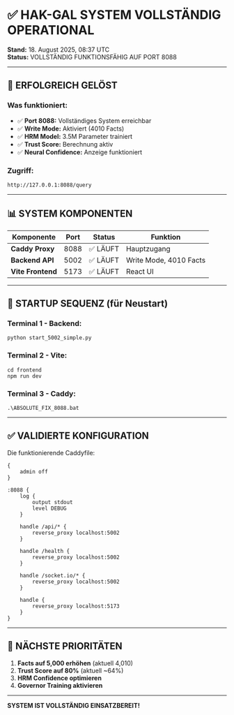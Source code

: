 # ✅ HAK-GAL SYSTEM VOLLSTÄNDIG OPERATIONAL

**Stand:** 18. August 2025, 08:37 UTC  
**Status:** VOLLSTÄNDIG FUNKTIONSFÄHIG AUF PORT 8088  

---

## 🎯 ERFOLGREICH GELÖST

### Was funktioniert:
- ✅ **Port 8088:** Vollständiges System erreichbar
- ✅ **Write Mode:** Aktiviert (4010 Facts)
- ✅ **HRM Model:** 3.5M Parameter trainiert
- ✅ **Trust Score:** Berechnung aktiv
- ✅ **Neural Confidence:** Anzeige funktioniert

### Zugriff:
```
http://127.0.0.1:8088/query
```

---

## 📊 SYSTEM KOMPONENTEN

| Komponente | Port | Status | Funktion |
|------------|------|--------|----------|
| **Caddy Proxy** | 8088 | ✅ LÄUFT | Hauptzugang |
| **Backend API** | 5002 | ✅ LÄUFT | Write Mode, 4010 Facts |
| **Vite Frontend** | 5173 | ✅ LÄUFT | React UI |

---

## 🚀 STARTUP SEQUENZ (für Neustart)

### Terminal 1 - Backend:
```batch
python start_5002_simple.py
```

### Terminal 2 - Vite:
```batch
cd frontend
npm run dev
```

### Terminal 3 - Caddy:
```batch
.\ABSOLUTE_FIX_8088.bat
```

---

## ✅ VALIDIERTE KONFIGURATION

Die funktionierende Caddyfile:
```
{
    admin off
}

:8088 {
    log {
        output stdout
        level DEBUG
    }
    
    handle /api/* {
        reverse_proxy localhost:5002
    }
    
    handle /health {
        reverse_proxy localhost:5002
    }
    
    handle /socket.io/* {
        reverse_proxy localhost:5002
    }
    
    handle {
        reverse_proxy localhost:5173
    }
}
```

---

## 🎯 NÄCHSTE PRIORITÄTEN

1. **Facts auf 5,000 erhöhen** (aktuell 4,010)
2. **Trust Score auf 80%** (aktuell ~64%)
3. **HRM Confidence optimieren**
4. **Governor Training aktivieren**

---

**SYSTEM IST VOLLSTÄNDIG EINSATZBEREIT!**